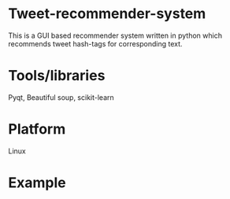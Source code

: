 # Tweet-recommender-system
This is a GUI based recommender system written in python which recommends tweet hash-tags for corresponding text.

# Tools/libraries
Pyqt, Beautiful soup, scikit-learn

# Platform
Linux

# Example
